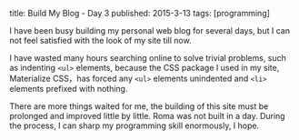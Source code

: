 title: Build My Blog - Day 3
published: 2015-3-13
tags: [programming]

I have been busy building my personal web blog for several days, but I can not 
feel satisfied with the look of my site till now.

I have wasted many hours searching online to solve trivial problems, such as
indenting `<ul>` elements, because the CSS package I used in my site, Materialize CSS，has forced any `<ul>` elements unindented and `<li>` elements prefixed with nothing.

There are more things waited for me, the building of this site must be prolonged and improved little by little. Roma was not built in a day. During the process, 
I can sharp my programming skill enormously, I hope.

